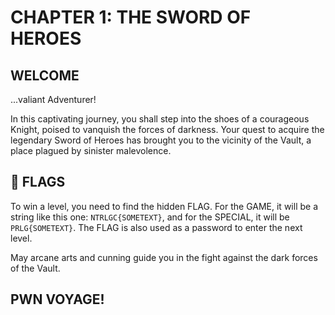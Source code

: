 # CHAPTER 1: THE SWORD OF HEROES

## WELCOME
  
...valiant Adventurer!
  
In this captivating journey, you shall step into the shoes of a courageous Knight, poised to vanquish the forces of darkness. Your quest to acquire the legendary Sword of Heroes has brought you to the vicinity of the Vault, a place plagued by sinister malevolence.

## 🚩 FLAGS
  
To win a level, you need to find the hidden FLAG.
For the GAME, it will be a string like this one: `NTRLGC{SOMETEXT}`, and for the SPECIAL, it will be `PRLG{SOMETEXT}`.
The FLAG is also used as a password to enter the next level.

May arcane arts and cunning guide you in the fight against the dark forces of the Vault.

## PWN VOYAGE!
